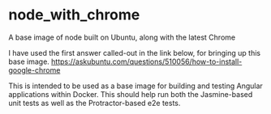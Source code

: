 # node_with_chrome
A base image of node built on Ubuntu, along with the latest Chrome

I have used the first answer called-out in the link below, for bringing up this base image.
https://askubuntu.com/questions/510056/how-to-install-google-chrome

This is intended to be used as a base image for building and testing Angular applications within Docker.
This should help run both the Jasmine-based unit tests as well as the Protractor-based e2e tests.
